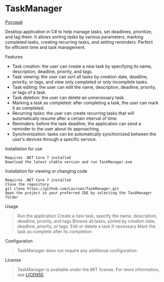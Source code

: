﻿# TaskManager

[Русский](README.md)

Desktop application in C# to help manage tasks, set deadlines, prioritize, and tag them. It allows sorting tasks by various parameters, marking completed tasks, creating recurring tasks, and setting reminders. Perfect for efficient time and task management.

Features
* Task creation: the user can create a new task by specifying its name, description, deadline, priority, and tags.
* Task viewing: the user can sort all tasks by creation date, deadline, priority, or tags, and view only completed or only incomplete tasks.
* Task editing: the user can edit the name, description, deadline, priority, or tags of a task.
* Task deletion: the user can delete an unnecessary task.
* Marking a task as completed: after completing a task, the user can mark it as completed.
* Recurring tasks: the user can create recurring tasks that will automatically resume after a certain interval of time.
* Reminders: before the task deadline, the application can send a reminder to the user about its approaching.
* Synchronization: tasks can be automatically synchronized between the user's devices through a specific service.

Installation for use
```
Requires .NET Core 7 installed
Download the latest stable version and run TaskManager.exe
```

Installation for viewing or changing code
```
Requires .NET Core 7 installed
Clone the repository
git clone https://github.com/Lairnan/TaskManager.git
Open the project in your preferred IDE by selecting the TaskManager folder
```

Usage
> Run the application
> Create a new task, specify the name, description, deadline, priority, and tags
> Browse all tasks, sorted by creation date, deadline, priority, or tags.
> Edit or delete a task if necessary
> Mark the task as complete after its completion

Configuration
> TaskManager does not require any additional configuration.

License
> TaskManager is available under the MIT license. For more information, see [LICENSE](LICENSE).